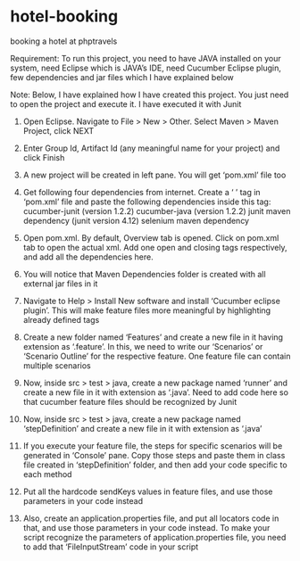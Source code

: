 # hotel-booking
booking a hotel at phptravels

Requirement: To run this project, you need to have JAVA installed on your system, need Eclipse which is JAVA’s IDE, need Cucumber Eclipse plugin, few dependencies and jar files which I have explained below

Note: Below, I have explained how I have created this project. You just need to open the project and execute it. I have executed it with Junit

1.	Open Eclipse. Navigate to File > New > Other. Select Maven > Maven Project, click NEXT

2.	Enter Group Id, Artifact Id (any meaningful name for your project) and click Finish

3.	A new project will be created in left pane. You will get ‘pom.xml’ file too

4.	Get following four dependencies from internet. Create a ‘<dependencies> </dependencies>’ tag in ‘pom.xml’ file and paste the following dependencies inside this tag:
cucumber-junit (version 1.2.2)
cucumber-java (version 1.2.2)
junit maven dependency (junit version 4.12)
selenium maven dependency
5.	Open pom.xml. By default, Overview tab is opened. Click on pom.xml tab to open the actual xml. Add one open and closing <dependencies> tags respectively, and add all the dependencies here.

6.	You will notice that Maven Dependencies folder is created with all external jar files in it

7.	Navigate to Help > Install New software and install ‘Cucumber eclipse plugin’. This will make feature files more meaningful by highlighting already defined tags

8.	Create a new folder named ‘Features’ and create a new file in it having extension as ‘.feature’. In this, we need to write our ‘Scenarios’ or ‘Scenario Outline’ for the respective feature. One feature file can contain multiple scenarios

9.	Now, inside src > test > java, create a new package named ‘runner’ and create a new file in it with extension as ‘.java’. Need to add code here so that cucumber feature files should be recognized by Junit

10.	Now, inside src > test > java, create a new package named ‘stepDefinition’ and create a new file in it with extension as ‘.java’

11.	If you execute your feature file, the steps for specific scenarios will be generated in ‘Console’ pane. Copy those steps and paste them in class file created in ‘stepDefinition’ folder, and then add your code specific to each method

12.	Put all the hardcode sendKeys values in feature files, and use those parameters in your code instead

13.	Also, create an application.properties file, and put all locators code in that, and use those parameters in your code instead. To make your script recognize the parameters of application.properties file, you need to add that ‘FileInputStream’ code in your script

